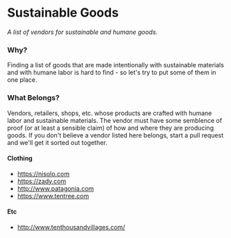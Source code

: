 # Sustainable Goods
*A list of vendors for sustainable and humane goods.*


### Why?
Finding a list of goods that are made intentionally with sustainable materials and with humane labor is hard to find - so let's try to put some of them in one place.



### What Belongs?
Vendors, retailers, shops, etc. whose products are crafted with humane labor and sustainable materials. The vendor must have some semblence of proof (or at least a sensible claim) of how and where they are producing goods. If you don't believe a vendor listed here belongs, start a pull request and we'll get it sorted out together.



#### Clothing
- https://nisolo.com
- https://zady.com
- http://www.patagonia.com
- https://www.tentree.com

#### Etc
- http://www.tenthousandvillages.com/
